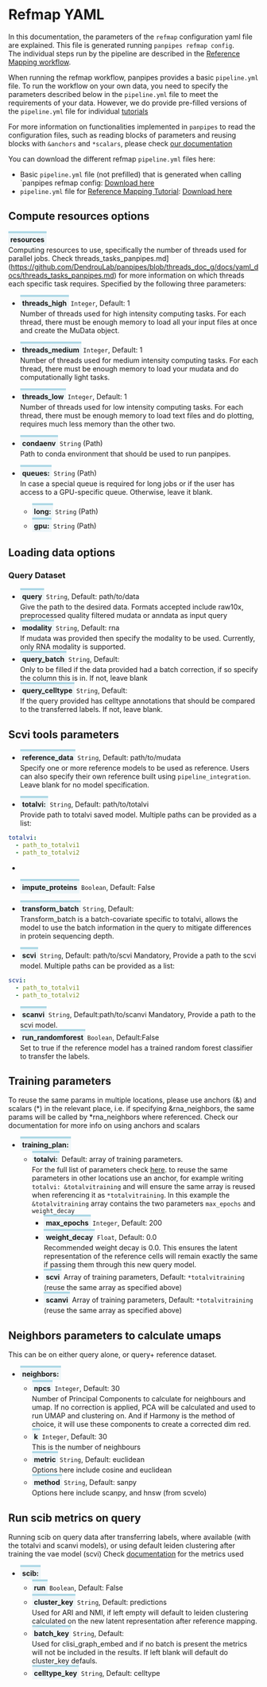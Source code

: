 <style>
  .parameter {
    border-top: 4px solid lightblue;
    background-color: rgba(173, 216, 230, 0.2);
    padding: 4px;
    display: inline-block;
    font-weight: bold;
  }
</style> 

# Refmap YAML 
In this documentation, the parameters of the `refmap` configuration yaml file are explained. 
This file is generated running `panpipes refmap config`.  <br> The individual steps run by the pipeline are described in the [Reference Mapping workflow](https://github.com/DendrouLab/panpipes/blob/main/docs/workflows/refmap.md). 


When running the refmap workflow, panpipes provides a basic `pipeline.yml` file.
To run the workflow on your own data, you need to specify the parameters described below in the `pipeline.yml` file to meet the requirements of your data.
However, we do provide pre-filled versions of the `pipeline.yml` file for individual [tutorials](https://panpipes-tutorials.readthedocs.io/en/latest/refmap_pancreas/Reference_mapping.html)

For more information on functionalities implemented in `panpipes` to read the configuration files, such as reading blocks of parameters and reusing blocks with  `&anchors` and `*scalars`, please check [our documentation](./useful_info_on_yml.md)

You can download the different refmap `pipeline.yml` files here:
- Basic `pipeline.yml` file (not prefilled) that is generated when calling `panpipes refmap config: [Download here](https://github.com/DendrouLab/panpipes/blob/main/panpipes/panpipes/pipeline_refmap/pipeline.yml)
- `pipeline.yml` file for [Reference Mapping Tutorial](https://panpipes-tutorials.readthedocs.io/en/latest/refmap_pancreas/Reference_mapping.html): [Download here](https://panpipes-tutorials.readthedocs.io/en/latest/_downloads/cfb2a3d64a5e7b2cabe7ee8e1ac5fe61/pipeline.yml)


## Compute resources options

<span class="parameter">resources</span><br>
Computing resources to use, specifically the number of threads used for parallel jobs.  Check threads_tasks_panpipes.md](https://github.com/DendrouLab/panpipes/blob/threads_doc_g/docs/yaml_docs/threads_tasks_panpipes.md) for more information on which threads each specific task requires.
Specified by the following three parameters:
  - <span class="parameter">threads_high</span> `Integer`, Default: 1<br>
Number of threads used for high intensity computing tasks. 
For each thread, there must be enough memory to load all your input files at once and create the MuData object.

  - <span class="parameter">threads_medium</span> `Integer`, Default: 1<br>
Number of threads used for medium intensity computing tasks.
For each thread, there must be enough memory to load your mudata and do computationally light tasks.

  - <span class="parameter">threads_low</span> `Integer`, Default: 1<br>
Number of threads used for low intensity computing tasks.
For each thread, there must be enough memory to load text files and do plotting, requires much less memory than the other two.

  - <span class="parameter">condaenv</span> `String` (Path)<br>
Path to conda environment that should be used to run panpipes.

  - <span class="parameter">queues:</span> `String` (Path)<br>
In case a special queue is required for long jobs or if the user has access to a GPU-specific queue. Otherwise, leave it blank. 
    - <span class="parameter">long:</span> `String` (Path)<br>
    - <span class="parameter">gpu:</span> `String` (Path)<br>


## Loading data options
### Query Dataset

- <span class="parameter">query</span> `String`, Default: path/to/data<br>
    Give the path to the desired data. Formats accepted include raw10x, preprocessed quality filtered mudata or anndata as input query
- <span class="parameter">modality</span> `String`, Default: rna<br>
If mudata was provided then specify the modality to be used. Currently, only RNA modality is supported. 
- <span class="parameter">query_batch</span> `String`, Default: <br>
Only to be filled if the data provided had a batch correction, if so specify the column this is in. If not, leave blank 
- <span class="parameter">query_celltype</span> `String`, Default: <br>
If the query provided has celltype annotations that should be compared to the transferred labels. If not, leave blank.

## Scvi tools parameters 

- <span class="parameter">reference_data</span> `String`, Default: path/to/mudata<br>
Specify one or more reference models to be used as reference. Users can also specify their own reference built using `pipeline_integration`.
Leave blank for no model specification.

- <span class="parameter">totalvi:</span> `String`, Default: path/to/totalvi<br>
Provide path to totalvi saved model. Multiple paths can be provided as a list:
```yaml 
totalvi: 
  - path_to_totalvi1
  - path_to_totalvi2

```
  -

- <span class="parameter">impute_proteins</span> `Boolean`, Default: False<br> 
- <span class="parameter">transform_batch</span> `String`, Default:<br>
Transform_batch is a batch-covariate specific to totalvi, allows the model to use the batch information in the query to mitigate 
differences in protein sequencing depth.
- <span class="parameter">scvi</span> `String`, Default: path/to/scvi Mandatory, Provide a path to the scvi model. Multiple paths can be provided as a list: <br>

```yaml 
scvi: 
  - path_to_totalvi1
  - path_to_totalvi2

```

- <span class="parameter">scanvi</span> `String`, Default:path/to/scanvi Mandatory, Provide a path to the scvi model.<br>
- <span class="parameter">run_randomforest</span> `Boolean`, Default:False<br>
Set to true if the reference model has a trained random forest classifier to transfer the labels. 

## Training parameters 
To reuse the same params in multiple locations, please use anchors (&) and scalars (*) in the relevant place, i.e. if specifying &rna_neighbors, the same params will be called by *rna_neighbors where referenced. Check our documentation for more info on using anchors and scalars

- <span class="parameter">training_plan:</span><br>
  - <span class="parameter">totalvi:</span> Default: array of training parameters. <br>For the full list of parameters check [here](https://docs.scvi-tools.org/en/0.14.1/api/reference/scvi.model.TOTALVI.train.html). to reuse the same parameters in other locations use an anchor, for example writing `totalvi: &totalvitraining` and will ensure the same array is reused when referencing it as `*totalvitraining`. In this example the `&totalvitraining` array contains the two parameters `max_epochs` and `weight_decay` 
    - <span class="parameter">max_epochs</span> `Integer`, Default: 200<br>
    - <span class="parameter">weight_decay</span> `Float`, Default: 0.0<br>
    Recommended weight decay is 0.0. This ensures the latent representation of the reference cells will remain exactly the same if passing them through this new query model.
    - <span class="parameter">scvi</span> Array of training parameters, Default: `*totalvitraining` (reuse the same array as specified above)<br>
    - <span class="parameter">scanvi</span> Array of training parameters, Default: `*totalvitraining` (reuse the same array as specified above) <br>

## Neighbors parameters to calculate umaps 
This can be on either query alone, or query+ reference dataset. 

- <span class="parameter">neighbors:</span><br>
  - <span class="parameter">npcs</span> `Integer`, Default: 30<br>
Number of Principal Components to calculate for neighbours and umap. If no correction is applied, PCA will be calculated and used to run UMAP and clustering on.
And if Harmony is the method of choice, it will use these components to create a corrected dim red.
  - <span class="parameter">k</span> `Integer`, Default: 30<br>
This is the number of neighbours
  - <span class="parameter">metric</span> `String`, Default: euclidean<br>
Options here include cosine and euclidean
  - <span class="parameter">method</span> `String`, Default: sanpy<br>
Options here include scanpy, and hnsw (from scvelo)

## Run scib metrics on query
Running scib on query data after transferring labels, where available (with the totalvi and scanvi models), or using default leiden clustering after training the vae model (scvi)
Check [documentation](https://scib.readthedocs.io/en/latest/) for the metrics used 
- <span class="parameter">scib:</span><br>
  - <span class="parameter">run</span> `Boolean`, Default: False<br>
  - <span class="parameter">cluster_key</span> `String`, Default: predictions<br>
Used for ARI and NMI, if left empty will default to leiden clustering calculated on the new latent representation after reference mapping.
  - <span class="parameter">batch_key</span> `String`, Default: <br>
 Used for clisi_graph_embed and if no batch is present the metrics will not be included in the results. If left blank will default do cluster_key defauls.
  - <span class="parameter">celltype_key</span> `String`, Default: celltype <br>






